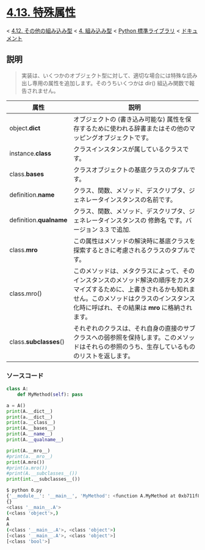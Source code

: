 # [4.13. 特殊属性](https://docs.python.jp/3/library/stdtypes.html#special-attributes)

< [4.12. その他の組み込み型](https://docs.python.jp/3/library/stdtypes.html#other-built-in-types) < [4. 組み込み型](https://docs.python.jp/3/library/functions.html#built-in-functions) < [Python 標準ライブラリ](https://docs.python.jp/3/library/index.html#the-python-standard-library) < [ドキュメント](https://docs.python.jp/3/index.html)

## 説明

> 実装は、いくつかのオブジェクト型に対して、適切な場合には特殊な読み出し専用の属性を追加します。そのうちいくつかは dir() 組込み関数で報告されません。

属性|説明
----|----
object.__dict__|オブジェクトの (書き込み可能な) 属性を保存するために使われる辞書またはその他のマッピングオブジェクトです。
instance.__class__|クラスインスタンスが属しているクラスです。
class.__bases__|クラスオブジェクトの基底クラスのタプルです。
definition.__name__|クラス、関数、メソッド、デスクリプタ、ジェネレータインスタンスの名前です。
definition.__qualname__|クラス、関数、メソッド、デスクリプタ、ジェネレータインスタンスの 修飾名 です。バージョン 3.3 で追加.
class.__mro__|この属性はメソッドの解決時に基底クラスを探索するときに考慮されるクラスのタプルです。
class.mro()|このメソッドは、メタクラスによって、そのインスタンスのメソッド解決の順序をカスタマイズするために、上書きされるかも知れません。このメソッドはクラスのインスタンス化時に呼ばれ、その結果は __mro__ に格納されます。
class.__subclasses__()|それぞれのクラスは、それ自身の直接のサブクラスへの弱参照を保持します。このメソッドはそれらの参照のうち、生存しているもののリストを返します。

### ソースコード

```python
class A:
    def MyMethod(self): pass

a = A()
print(A.__dict__)
print(a.__dict__)
print(a.__class__)
print(A.__bases__)
print(A.__name__)
print(A.__qualname__)

print(A.__mro__)
#print(a.__mro__)
print(A.mro())
#print(a.mro())
#print(A.__subclasses__())
print(int.__subclasses__())
```
```sh
$ python 0.py 
{'__module__': '__main__', 'MyMethod': <function A.MyMethod at 0xb711f8e4>, '__dict__': <attribute '__dict__' of 'A' objects>, '__weakref__': <attribute '__weakref__' of 'A' objects>, '__doc__': None}
{}
<class '__main__.A'>
(<class 'object'>,)
A
A
(<class '__main__.A'>, <class 'object'>)
[<class '__main__.A'>, <class 'object'>]
[<class 'bool'>]
```

